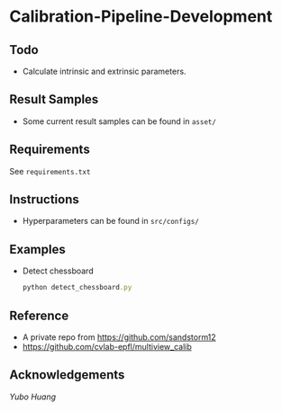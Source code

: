 # Calibration-Pipeline-Development
   
## Todo
- Calculate intrinsic and extrinsic parameters.

## Result Samples
- Some current result samples can be found in `asset/`

## Requirements
See `requirements.txt`

## Instructions
- Hyperparameters can be found in `src/configs/`

## Examples
 - Detect chessboard
    ```ruby
    python detect_chessboard.py
    ```

## Reference
- A private repo from https://github.com/sandstorm12
- https://github.com/cvlab-epfl/multiview_calib

## Acknowledgements
*Yubo Huang*
